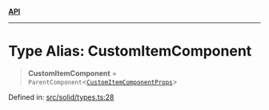 [**API**](../../API.md)

***

# Type Alias: CustomItemComponent

> **CustomItemComponent** = `ParentComponent`\<[`CustomItemComponentProps`](../interfaces/CustomItemComponentProps.md)\>

Defined in: [src/solid/types.ts:28](https://github.com/inokawa/virtua/blob/a48577a29001b7d13366f89308b2cb5c0b65e4c0/src/solid/types.ts#L28)
